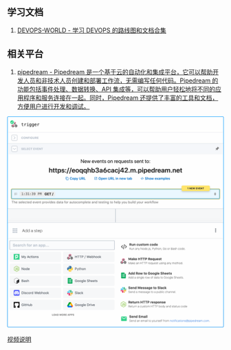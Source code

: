 ## 学习文档

1. [DEVOPS-WORLD - 学习 DEVOPS 的路线图和文档合集](https://github.com/annfelix/DEVOPS-WORLD)

## 相关平台

1. [pipedream - Pipedream 是一个基于云的自动化和集成平台，它可以帮助开发人员和非技术人员创建和部署工作流，无需编写任何代码。Pipedream 的功能包括事件处理、数据转换、API 集成等，可以帮助用户轻松地将不同的应用程序和服务连接在一起。同时，Pipedream 还提供了丰富的工具和文档，方便用户进行开发和调试。](https://github.com/PipedreamHQ/pipedream)

![demo](https://github.com/PipedreamHQ/pipedream/raw/master/images/hero2.png)

[视频说明](https://www.youtube.com/watch?v=pRHsQyyfYl0)
